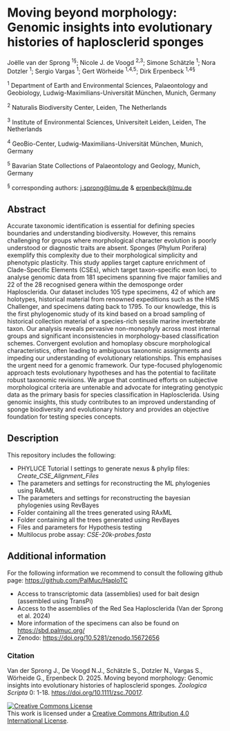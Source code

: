 # Moving beyond morphology: Genomic insights into evolutionary histories of haplosclerid sponges

Joëlle van der Sprong <sup>1§</sup>; Nicole J. de Voogd <sup>2,3</sup>; Simone Schätzle <sup>1</sup>; Nora Dotzler <sup>1</sup>; Sergio Vargas <sup>1</sup>; Gert Wörheide <sup>1,4,5</sup>; Dirk Erpenbeck <sup>1,4§</sup>

<sup>1</sup> Department of Earth and Environmental Sciences, Palaeontology and Geobiology, Ludwig-Maximilians-Universität München, Munich, Germany

<sup>2</sup> Naturalis Biodiversity Center, Leiden, The Netherlands

<sup>3</sup> Institute of Environmental Sciences, Universiteit Leiden, Leiden, The Netherlands

<sup>4</sup> GeoBio-Center, Ludwig-Maximilians-Universität München, Munich, Germany

<sup>5</sup> Bavarian State Collections of Palaeontology and Geology, Munich, Germany

<sup>§</sup> corresponding authors: j.sprong@lmu.de & erpenbeck@lmu.de

## Abstract
Accurate taxonomic identification is essential for defining species boundaries and understanding biodiversity. However, this remains challenging for groups where morphological character evolution is poorly understood or diagnostic traits are absent. Sponges (Phylum Porifera) exemplify this complexity due to their morphological simplicity and phenotypic plasticity. This study applies target capture enrichment of Clade-Specific Elements (CSEs), which target taxon-specific exon loci, to analyse genomic data from 181 specimens spanning five major families and 22 of the 28 recognised genera within the demosponge order Haplosclerida. Our dataset includes 105 type specimens, 42 of which are holotypes, historical material from renowned expeditions such as the HMS Challenger, and specimens dating back to 1795. To our knowledge, this is the first phylogenomic study of its kind based on a broad sampling of historical collection material of a species-rich sessile marine invertebrate taxon. Our analysis reveals pervasive non-monophyly across most internal groups and significant inconsistencies in morphology-based classification schemes. Convergent evolution and homoplasy obscure morphological characteristics, often leading to ambiguous taxonomic assignments and impeding our understanding of evolutionary relationships. This emphasises the urgent need for a genomic framework. Our type-focused phylogenomic approach tests evolutionary hypotheses and has the potential to facilitate robust taxonomic revisions. We argue that continued efforts on subjective morphological criteria are untenable and advocate for integrating genotypic data as the primary basis for species classification in Haplosclerida. Using genomic insights, this study contributes to an improved understanding of sponge biodiversity and evolutionary history and provides an objective foundation for testing species concepts.


## Description
This repository includes the following:

* PHYLUCE Tutorial I settings to generate nexus & phylip files: *Create_CSE_Alignment_Files*
* The parameters and settings for reconstructing the ML phylogenies using RAxML
* The parameters and settings for reconstructing the bayesian phylogenies using RevBayes
* Folder containing all the trees generated using RAxML
* Folder containing all the trees generated using RevBayes
* Files and parameters for Hypothesis testing
* Multilocus probe assay: *CSE-20k-probes.fasta*

## Additional information
For the following information we recommend to consult the following github page: https://github.com/PalMuc/HaploTC

* Access  to transcriptomic data (assemblies) used for bait design (assembled using TransPi)  
* Access to the assemblies of the Red Sea Haplosclerida (Van der Sprong et al. 2024)
* More information of the specimens can also be found on https://sbd.palmuc.org/ 
* Zenodo: https://doi.org/10.5281/zenodo.15672656

### Citation
Van der Sprong J., De Voogd N.J., Schätzle S., Dotzler N., Vargas S., Wörheide G., Erpenbeck D. 2025. Moving beyond morphology: Genomic insights into evolutionary histories of haplosclerid sponges. *Zoologica Scripta* 0: 1-18. https://doi.org/10.1111/zsc.70017.

<a rel="license" href="http://creativecommons.org/licenses/by/4.0/"><img alt="Creative Commons License" style="border-width:0" src="https://i.creativecommons.org/l/by/4.0/88x31.png" /></a><br />This work is licensed under a <a rel="license" href="http://creativecommons.org/licenses/by/4.0/">Creative Commons Attribution 4.0 International License</a>.

